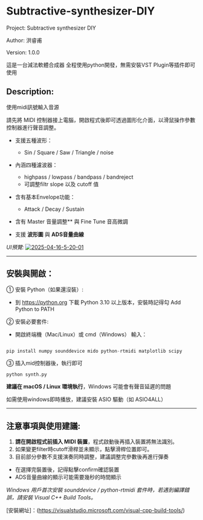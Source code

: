 # Subtractive-synthesizer-DIY


Project: Subtractive synthesizer DIY

Author: 洪睿甫 

Version: 1.0.0

這是一台減法軟體合成器
全程使用python開發，無需安裝VST Plugin等插件即可使用



## Description:

使用midi訊號輸入音源

請先將 MIDI 控制器接上電腦，開啟程式後即可透過圖形化介面，以滑鼠操作參數控制器進行聲音調整。


- 支援五種波形：
  -  Sin / Square / Saw / Triangle / noise

- 內涵四種濾波器：
  - highpass / lowpass / bandpass / bandreject
  - 可調整filtr slope 以及 cutoff 值


- 含有基本Envelope功能：
  - Attack / Decay / Sustain 

 
- 含有 Master 音量調整** 與 Fine Tune 音高微調
 
- 支援 **波形圖** 與 **ADS音量曲線**

*UI預覽:*
<a href="https://ibb.co/LDsz0tn5"><img src="https://i.ibb.co/kVPgG8Q1/2025-04-16-5-20-01.png" alt="2025-04-16-5-20-01" border="0"></a>

---

## 安裝與開啟：

① 安裝 Python（如果還沒裝）:

- 到 https://python.org 下載 Python 3.10 以上版本，安裝時記得勾 Add Python to PATH

② 安裝必要套件:
- 開啟終端機（Mac/Linux）或 cmd（Windows） 輸入：

```python

pip install numpy sounddevice mido python-rtmidi matplotlib scipy

```

③ 插入mid控制器後，執行即可

```
python synth.py
```


**建議在 macOS / Linux 環境執行**，Windows 可能會有聲音延遲的問題

如需使用windows即時播放，建議安裝 ASIO 驅動（如 ASIO4ALL）

---

## 注意事項與使用建議:

1. **請在開啟程式前插入 MIDI 裝置**，程式啟動後再插入裝置將無法識別。
2. 如果變更filter時cutoff滑桿並未顯示，點擊滑桿位置即可。
3. 目前部分參數不支援演奏同時調整，建議調整完參數後再進行彈奏

- 在選擇完裝置後，記得點擊confirm確認裝置
- ADS音量曲線的顯示可能需要幾秒的時間顯示

*Windows 用戶首次安裝 sounddevice / python-rtmidi 套件時，若遇到編譯錯誤，請安裝 Visual C++ Build Tools。*

[安裝網址]：(https://visualstudio.microsoft.com/visual-cpp-build-tools/)




